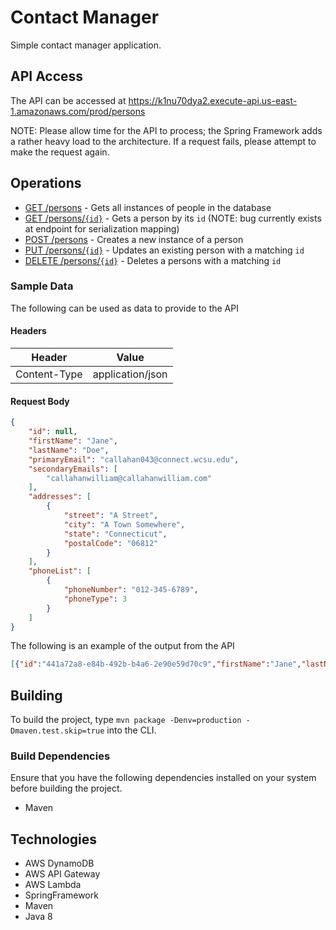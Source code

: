 # Contact Manager

Simple contact manager application.

## API Access

The API can be accessed at https://k1nu70dya2.execute-api.us-east-1.amazonaws.com/prod/persons

NOTE: Please allow time for the API to process; the Spring Framework adds a rather heavy load
to the architecture. If a request fails, please attempt to make the request again.

## Operations

- [GET /persons][persons] - Gets all instances of people in the database
- [GET /persons/`{id}`][persons] - Gets a person by its `id` (NOTE: bug currently exists at endpoint for serialization mapping)
- [POST /persons][persons] - Creates a new instance of a person
- [PUT /persons/`{id}`][persons] - Updates an existing person with a matching `id`
- [DELETE /persons/`{id}`][persons] - Deletes a persons with a matching `id`

### Sample Data

The following can be used as data to provide to the API

#### Headers

| Header | Value |
| :------: | :-----: |
| Content-Type | application/json |

#### Request Body

```json
{
	"id": null,
	"firstName": "Jane",
	"lastName": "Doe",
	"primaryEmail": "callahan043@connect.wcsu.edu",
	"secondaryEmails": [
		"callahanwilliam@callahanwilliam.com"
	],
	"addresses": [
		{
			"street": "A Street",
			"city": "A Town Somewhere",
			"state": "Connecticut",
			"postalCode": "06812"
		}
	],
	"phoneList": [
		{
			"phoneNumber": "012-345-6789",
			"phoneType": 3
		}
	]
}
```

The following is an example of the output from the API

```json
[{"id":"441a72a8-e84b-492b-b4a6-2e90e59d70c9","firstName":"Jane","lastName":"Doe","primaryEmail":"callahan043@connect.wcsu.edu","secondaryEmailList":null,"addressList":null,"phoneList":[{"phoneNumber":"012-345-6789","phoneType":3}],"links":[]}]
```

## Building

To build the project, type `mvn package -Denv=production -Dmaven.test.skip=true` into the CLI.

### Build Dependencies

Ensure that you have the following dependencies installed on your system before building the project.

- Maven

## Technologies

- AWS DynamoDB
- AWS API Gateway
- AWS Lambda
- SpringFramework
- Maven
- Java 8

[persons]: https://k1nu70dya2.execute-api.us-east-1.amazonaws.com/prod/persons